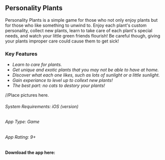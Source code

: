 ## Personality Plants

Personality Plants is a simple game for those who not only enjoy plants but for those who like something to unwind to. Enjoy each plant's custom personality, collect new plants, learn to take care of each plant's special needs, and watch your little green friends flourish! Be careful though, giving your plants improper care could cause them to get sick! 

### Key Features
- _Learn to care for plants._
- _Get unique and exotic plants that you may not be able to have at home._
- _Discover what each one likes, such as lots of sunlight or a little sunlight._
- _Gain experiance to level up to collext new plants!_
- _The best part: no cats to destory your plants!_

//Place pictures here.

###### System Requirements: iOS (version)
###### App Type: Game
###### App Rating: 9+


#### Download the app here: 
